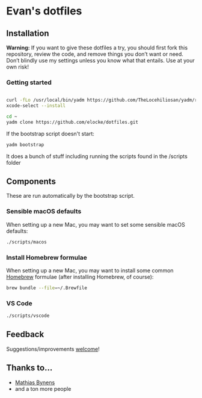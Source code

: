 # Evan's dotfiles

## Installation

**Warning:** If you want to give these dotfiles a try, you should first fork this repository, review the code, and remove things you don’t want or need. Don’t blindly use my settings unless you know what that entails. Use at your own risk!

### Getting started

```bash

curl -fLo /usr/local/bin/yadm https://github.com/TheLocehiliosan/yadm/raw/master/yadm && chmod a+x /usr/local/bin/yadm
xcode-select --install
```

```bash
cd ~
yadm clone https://github.com/elocke/dotfiles.git
```

If the bootstrap script doesn't start:

```bash
yadm bootstrap
```

It does a bunch of stuff including running the scripts found in the /scripts folder

## Components

These are run automatically by the bootstrap script.

### Sensible macOS defaults

When setting up a new Mac, you may want to set some sensible macOS defaults:

```bash
./scripts/macos
```

### Install Homebrew formulae

When setting up a new Mac, you may want to install some common [Homebrew](https://brew.sh/) formulae (after installing Homebrew, of course):

```bash
brew bundle --file=~/.Brewfile
```

### VS Code

```bash
./scripts/vscode
```

## Feedback

Suggestions/improvements
[welcome](https://github.com/elocke/dotfiles/issues)!

## Thanks to…

* [Mathias Bynens](https://mathiasbynens.be/)
* and a ton more people
